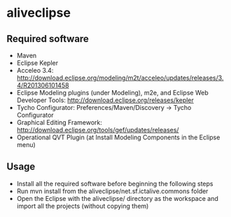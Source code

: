 aliveclipse
===========

Required software
-----------------

* Maven
* Eclipse Kepler
* Acceleo 3.4: http://download.eclipse.org/modeling/m2t/acceleo/updates/releases/3.4/R201306101458
* Eclipse Modeling plugins (under Modeling), m2e, and Eclipse Web Developer Tools: http://download.eclipse.org/releases/kepler
* Tycho Configurator: Preferences/Maven/Discovery -> Tycho Configurator
* Graphical Editing Framework: http://download.eclipse.org/tools/gef/updates/releases/
* Operational QVT Plugin (at Install Modeling Components in the Eclipse
  menu)

Usage
-----

* Install all the required software before beginning the following steps
* Run mvn install from the aliveclipse/net.sf.ictalive.commons folder
* Open the Eclipse with the aliveclipse/ directory as the workspace and
  import all the projects (without copying them)


